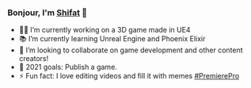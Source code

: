 ### Bonjour, I'm [Shifat](https://shifatkhan.github.io) 👋

- 👷‍♂️ I’m currently working on a 3D game made in UE4
- 📚 I’m currently learning Unreal Engine and Phoenix Elixir
- 👯 I’m looking to collaborate on game development and other content creators!
- 🥅 2021 goals: Publish a game.
- ⚡ Fun fact: I love editing videos and fill it with memes [#PremierePro](https://www.youtube.com/channel/UCK1IfKyIYjwezyMnnTZ2Bew)
